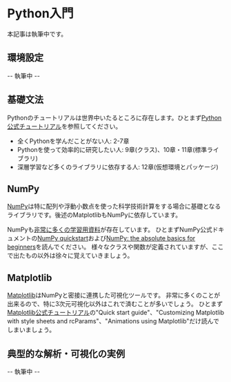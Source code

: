 # Python入門

本記事は執筆中です。

## 環境設定

-- 執筆中 --

## 基礎文法

Pythonのチュートリアルは世界中いたるところに存在します。ひとまず[Python公式チュートリアル](https://docs.python.org/ja/3/tutorial/)を参照してください。

- 全くPythonを学んだことがない人: 2-7章
- Pythonを使って効率的に研究したい人: 9章(クラス)、10章・11章(標準ライブラリ)
- 深層学習など多くのライブラリに依存する人: 12章(仮想環境とパッケージ)

## NumPy

[NumPy](https://numpy.org/)は特に配列や浮動小数点を使った科学技術計算をする場合に基礎となるライブラリです。後述のMatplotlibもNumPyに依存しています。

NumPyも[非常に多くの学習用資料](https://numpy.org/ja/learn/)が存在しています。
ひとまずNumPy公式ドキュメントの[NumPy quickstart](https://numpy.org/doc/stable/user/quickstart.html)および[NumPy: the absolute basics for beginners](https://numpy.org/doc/stable/user/absolute_beginners.html)を読んでください。
様々なクラスや関数が定義されていますが、ここで出たもの以外は徐々に覚えていきましょう。

## Matplotlib

[Matplotlib](https://matplotlib.org/)はNumPyと密接に連携した可視化ツールです。
非常に多くのことが出来るので、特に3次元可視化以外はこれで済むことが多いでしょう。
ひとまず[Matplotlib公式チュートリアル](https://matplotlib.org/stable/tutorials/index.html)の"Quick start guide"、"Customizing Matplotlib with style sheets and rcParams"、"Animations using Matplotlib"だけ読んでしまいましょう。

## 典型的な解析・可視化の実例

-- 執筆中 --
